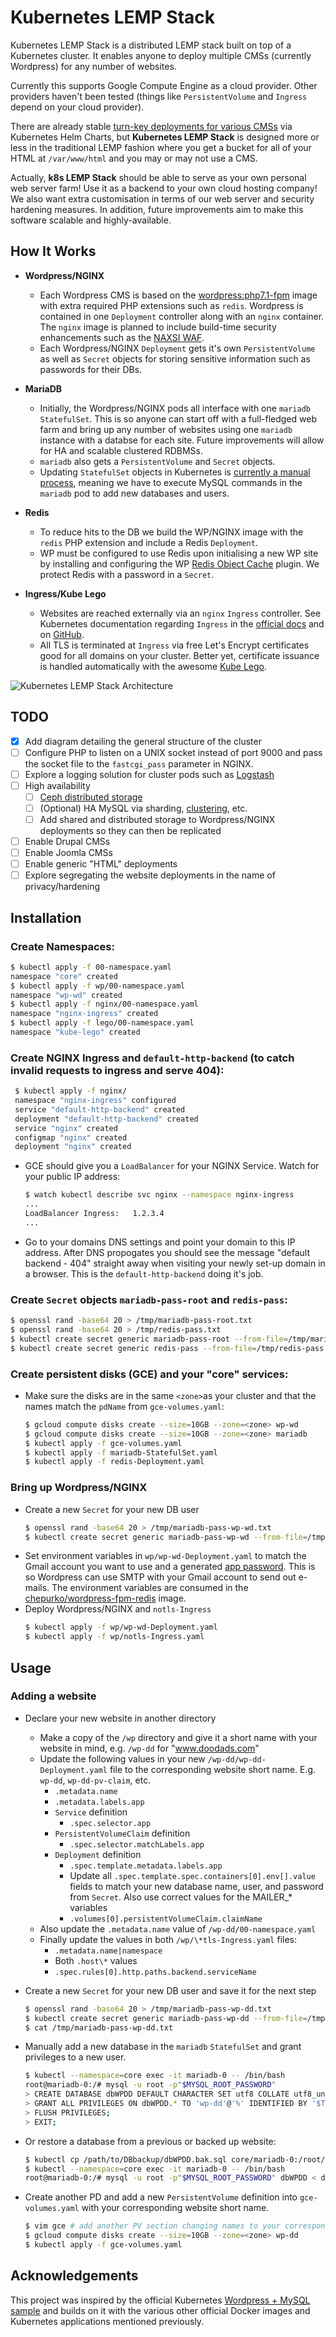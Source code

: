 # Kubernetes LEMP Stack
Kubernetes LEMP Stack is a distributed LEMP stack built on top of a Kubernetes cluster. It enables anyone to deploy multiple CMSs (currently Wordpress) for any number of websites.

Currently this supports Google Compute Engine as a cloud provider. Other providers haven't been tested (things like `PersistentVolume` and `Ingress` depend on your cloud provider).

There are already stable [turn-key deployments for various CMSs](https://github.com/kubernetes/charts "Helm Charts") via Kubernetes Helm Charts, but **Kubernetes LEMP Stack** is designed more or less in the traditional LEMP fashion where you get a bucket for all of your HTML at `/var/www/html` and you may or may not use a CMS.

Actually, **k8s LEMP Stack** should be able to serve as your own personal web server farm! Use it as a backend to your own cloud hosting company! We also want extra customisation in terms of our web server and security hardening measures. In addition, future improvements aim to make this software scalable and highly-available.

## How It Works
* **Wordpress/NGINX**
  * Each Wordpress CMS is based on the [wordpress:php7.1-fpm](https://hub.docker.com/r/_/wordpress/ "Official Wordpress Docker image") image with extra required PHP extensions such as `redis`. Wordpress is contained in one `Deployment` controller along with an `nginx` container. The `nginx` image is planned to include build-time security enhancements such as the [NAXSI WAF](https://github.com/nbs-system/naxsi "NBS System NAXSI Web Application Firewall").
  * Each Wordpress/NGINX `Deployment` gets it's own `PersistentVolume` as well as `Secret` objects for storing sensitive information such as passwords for their DBs.
  
* **MariaDB**
  * Initially, the Wordpress/NGINX pods all interface with one `mariadb` `StatefulSet`. This is so anyone can start off with a full-fledged web farm and bring up any number of websites using one `mariadb` instance with a databse for each site. Future improvements will allow for HA and scalable clustered RDBMSs.
  * `mariadb` also gets a `PersistentVolume` and `Secret` objects.
  * Updating `StatefulSet` objects in Kubernetes is [currently a manual process](https://kubernetes.io/docs/concepts/workloads/controllers/statefulset/#limitations), meaning we have to execute MySQL commands in the `mariadb` pod to add new databases and users.
  
* **Redis**
  * To reduce hits to the DB we build the WP/NGINX image with the `redis` PHP extension and include a Redis `Deployment`.
  * WP must be configured to use Redis upon initialising a new WP site by installing and configuring the WP [Redis Object Cache](https://wordpress.org/plugins/redis-cache/ "Redis Object Cache plugin for Wordpress") plugin. We protect Redis with a password in a `Secret`.
  
* **Ingress/Kube Lego**
  * Websites are reached externally via an `nginx` `Ingress` controller. See Kubernetes documentation regarding `Ingress` in the [official docs](https://kubernetes.io/docs/user-guide/ingress/ "Ingress Resources") and on [GitHub](https://github.com/kubernetes/ingress/blob/master/controllers/nginx/README.md "NGINX Ingress Controller").
  * All TLS is terminated at `Ingress` via free Let's Encrypt certificates good for all domains on your cluster. Better yet, certificate issuance is handled automatically with the awesome [Kube Lego](https://github.com/jetstack/kube-lego "Kube Lego").
  
![Kubernetes LEMP Stack Architecture](k8s-lemp-stack.png "Kubernetes LEMP Stack Architecture")

## TODO
- [x] Add diagram detailing the general structure of the cluster
- [ ] Configure PHP to listen on a UNIX socket instead of port 9000 and pass the socket file to the `fastcgi_pass` parameter in NGINX.
- [ ] Explore a logging solution for cluster pods such as [Logstash](https://www.elastic.co/guide/en/logstash/current/docker.html "Running Logstash on Docker")
- [ ] High availability
  - [ ] [Ceph distributed storage](https://github.com/ceph/ceph-docker/tree/master/examples/kubernetes "Ceph on Kubernetes")
  - [ ] \(Optional\) HA MySQL via sharding, [clustering](https://thenewstack.io/deploy-highly-available-wordpress-instance-statefulset-kubernetes-1-5/ "Deploy a Highly Available WordPress Instance as a StatefulSet in Kubernetes 1.5"), etc.
  - [ ] Add shared and distributed storage to Wordpress/NGINX deployments so they can then be replicated
- [ ] Enable Drupal CMSs
- [ ] Enable Joomla CMSs
- [ ] Enable generic "HTML" deployments
- [ ] Explore segregating the website deployments in the name of privacy/hardening
 
## Installation
### Create Namespaces:
  ```bash
  $ kubectl apply -f 00-namespace.yaml
  namespace "core" created
  $ kubectl apply -f wp/00-namespace.yaml 
  namespace "wp-wd" created
  $ kubectl apply -f nginx/00-namespace.yaml 
  namespace "nginx-ingress" created
  $ kubectl apply -f lego/00-namespace.yaml 
  namespace "kube-lego" created
  ```
### Create NGINX Ingress and `default-http-backend` (to catch invalid requests to ingress and serve 404):
 ```bash
  $ kubectl apply -f nginx/
  namespace "nginx-ingress" configured
  service "default-http-backend" created
  deployment "default-http-backend" created
  service "nginx" created
  configmap "nginx" created
  deployment "nginx" created
  ```
  
* GCE should give you a `LoadBalancer` for your NGINX Service. Watch for your public IP address:
  ```bash
  $ watch kubectl describe svc nginx --namespace nginx-ingress
  ...
  LoadBalancer Ingress:   1.2.3.4
  ...
  ```
* Go to your domains DNS settings and point your domain to this IP address. After DNS propogates you should see the message "default backend - 404" straight away when visiting your newly set-up domain in a browser. This is the `default-http-backend` doing it's job.

### Create `Secret` objects `mariadb-pass-root` and `redis-pass`:
  ```bash
  $ openssl rand -base64 20 > /tmp/mariadb-pass-root.txt
  $ openssl rand -base64 20 > /tmp/redis-pass.txt
  $ kubectl create secret generic mariadb-pass-root --from-file=/tmp/mariadb-pass-root.txt --namespace=core
  $ kubectl create secret generic redis-pass --from-file=/tmp/redis-pass.txt --namespace=core
  ```
### Create persistent disks (GCE) and your "core" services:
* Make sure the disks are in the same `<zone>`as your cluster and that the names match the `pdName` from `gce-volumes.yaml`:
  ```bash
  $ gcloud compute disks create --size=10GB --zone=<zone> wp-wd
  $ gcloud compute disks create --size=10GB --zone=<zone> mariadb
  $ kubectl apply -f gce-volumes.yaml
  $ kubectl apply -f mariadb-StatefulSet.yaml
  $ kubectl apply -f redis-Deployment.yaml
  ```
### Bring up Wordpress/NGINX
* Create a new `Secret` for your new DB user
  ```bash
  $ openssl rand -base64 20 > /tmp/mariadb-pass-wp-wd.txt
  $ kubectl create secret generic mariadb-pass-wp-wd --from-file=/tmp/mariadb-pass-wp-wd.txt --namespace=wp-wd
  ```
* Set environment variables in `wp/wp-wd-Deployment.yaml` to match the Gmail account you want to use and a generated [app password](https://support.google.com/mail/answer/185833?hl=en "Sign in using App Passwords"). This is so Wordpress can use SMTP with your Gmail account to send out e-mails. The environment variables are consumed in the [chepurko/wordpress-fpm-redis](https://github.com/chepurko/wordpress-fpm-redis) image.
* Deploy Wordpress/NGINX and `notls-Ingress`
  ```bash
  $ kubectl apply -f wp/wp-wd-Deployment.yaml
  $ kubectl apply -f wp/notls-Ingress.yaml
  ```

## Usage

### Adding a website
* Declare your new website in another directory
  * Make a copy of the `/wp` directory and give it a short name with your website in mind, e.g. `/wp-dd` for "www.doodads.com"
  * Update the following values in your new `/wp-dd/wp-dd-Deployment.yaml` file to the corresponding website short name. E.g. `wp-dd`, `wp-dd-pv-claim`, etc.
    * `.metadata.name`
    * `.metadata.labels.app`
    * `Service` definition
      * `.spec.selector.app`
    * `PersistentVolumeClaim` definition
      * `.spec.selector.matchLabels.app`
    * `Deployment` definition
      * `.spec.template.metadata.labels.app`
      * Update all `.spec.template.spec.containers[0].env[].value` fields to match your new database name, user, and password from `Secret`. Also use correct values for the MAILER_\* variables
      * `.volumes[0].persistentVolumeClaim.claimName`
  * Also update the `.metadata.name` value of `/wp-dd/00-namespace.yaml`
  * Finally update the values in both `/wp/\*tls-Ingress.yaml` files:
    * `.metadata.name|namespace`
    * Both `.host\*` values
    * `.spec.rules[0].http.paths.backend.serviceName`
    
* Create a new `Secret` for your new DB user and save it for the next step
  ```bash
  $ openssl rand -base64 20 > /tmp/mariadb-pass-wp-dd.txt
  $ kubectl create secret generic mariadb-pass-wp-dd --from-file=/tmp/mariadb-pass-wp-dd.txt --namespace=wp-dd
  $ cat /tmp/mariadb-pass-wp-dd.txt
  ```

* Manually add a new database in the `mariadb` `StatefulSet` and grant privileges to a new user.
  ```bash
  $ kubectl --namespace=core exec -it mariadb-0 -- /bin/bash
  root@mariadb-0:/# mysql -u root -p"$MYSQL_ROOT_PASSWORD"
  > CREATE DATABASE dbWPDD DEFAULT CHARACTER SET utf8 COLLATE utf8_unicode_ci;
  > GRANT ALL PRIVILEGES ON dbWPDD.* TO 'wp-dd'@'%' IDENTIFIED BY '$THE_ACTUAL_PW_FROM_LAST_STEP';
  > FLUSH PRIVILEGES;
  > EXIT;
  ```

* Or restore a database from a previous or backed up website:
  ```bash
  $ kubectl cp /path/to/DBbackup/dbWPDD.bak.sql core/mariadb-0:/root/dbWPDD.bak.sql
  $ kubectl --namespace=core exec -it mariadb-0 -- /bin/bash
  root@mariadb-0:/# mysql -u root -p"$MYSQL_ROOT_PASSWORD" dbWPDD < dbWPDD.bak.sql
  ```

* Create another PD and add a new `PersistentVolume` definition into `gce-volumes.yaml` with your corresponding website short name.
  ```bash
  $ vim gce # add another PV section changing names to your corresponding short name
  $ gcloud compute disks create --size=10GB --zone=<zone> wp-dd
  $ kubectl apply -f gce-volumes.yaml
  ```

## Acknowledgements
This project was inspired by the official Kubernetes [Wordpress + MySQL sample](https://github.com/kubernetes/kubernetes/tree/master/examples/mysql-wordpress-pd/ "Persistent Installation of MySQL and WordPress on Kubernetes") and builds on it with the various other official Docker images and Kubernetes applications mentioned previously.
